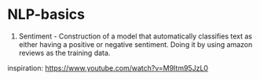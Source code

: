 # NLP-basics

 1. Sentiment - Construction of a model that automatically classifies text as either having a positive or negative sentiment. Doing it by using amazon reviews as the training data.

 inspiration: https://www.youtube.com/watch?v=M9Itm95JzL0 